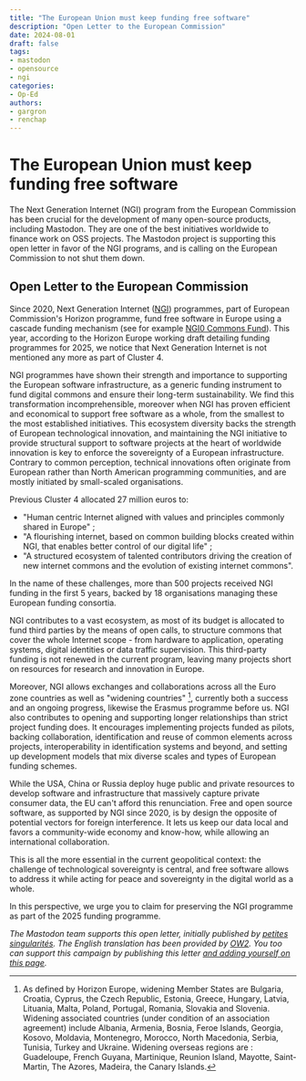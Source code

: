```yaml
---
title: "The European Union must keep funding free software"
description: "Open Letter to the European Commission"
date: 2024-08-01
draft: false
tags:
- mastodon
- opensource
- ngi
categories:
- Op-Ed
authors:
- gargron
- renchap
---
```


# The European Union must keep funding free software

The Next Generation Internet (NGI) program from the European Commission has been crucial for the development of many open-source products, including Mastodon. They are one of the best initiatives worldwide to finance work on OSS projects. The Mastodon project is supporting this open letter in favor of the NGI programs, and is calling on the European Commission to not shut them down.

## Open Letter to the European Commission

Since 2020, Next Generation Internet ([NGI](https://www.ngi.eu)) programmes, part of European Commission's Horizon programme, fund free software in Europe using a cascade funding mechanism (see for example [NGI0  Commons Fund](https://www.nlnet.nl/commonsfund)). This year, according to the Horizon Europe working draft detailing funding programmes for 2025, we notice that Next Generation Internet is not mentioned any more as part of Cluster 4.

NGI programmes have shown their strength and importance to supporting the European software infrastructure, as a generic funding instrument to fund digital commons and ensure their long-term sustainability. We find this transformation incomprehensible, moreover when NGI has proven efficient and economical to support free software as a whole, from the smallest to the most established initiatives. This ecosystem diversity backs the strength of European technological innovation, and maintaining the NGI initiative to provide structural support to software projects at the heart of worldwide innovation is key to enforce the sovereignty of a European infrastructure.
Contrary to common perception, technical innovations often originate from European rather than North American programming communities, and are mostly initiated by small-scaled organisations.

Previous Cluster 4 allocated 27 million euros to:

- "Human centric Internet aligned with values and principles commonly shared in Europe" ;
- "A flourishing internet, based on common building blocks created within NGI, that enables better control of our digital life" ;
- "A structured ecosystem of talented contributors driving the creation of new internet commons and the evolution of existing internet commons".

In the name of these challenges, more than 500 projects received NGI funding in the first 5 years, backed by 18 organisations managing these European funding consortia.

NGI contributes to a vast ecosystem, as most of its budget is allocated to fund third parties by the means of open calls, to structure commons that cover the whole Internet scope - from hardware to application, operating systems, digital identities or data traffic supervision. This third-party funding is not renewed in the current program, leaving many projects short on resources for research and innovation in Europe.

Moreover, NGI allows exchanges and collaborations across all the Euro zone countries as well as "widening countries" [^1], currently both a success and an ongoing progress, likewise the Erasmus programme before us. NGI also contributes to opening and supporting longer relationships than strict project funding does. It encourages implementing projects funded as pilots, backing collaboration, identification and reuse of common elements across projects, interoperability in identification systems and beyond, and setting up development models that mix diverse scales and types of European funding schemes.

While the USA, China or Russia deploy huge public and private resources to develop software and infrastructure that massively capture private consumer data, the EU can't afford this renunciation.
Free and open source software, as supported by NGI since 2020, is by design the opposite of potential vectors for foreign interference. It lets us keep our data local and favors a community-wide economy and know-how, while allowing an international collaboration.

This is all the more essential in the current geopolitical context: the challenge of technological sovereignty is central, and free software allows to address it while acting for peace and sovereignty in the digital world as a whole.

In this perspective, we urge you to claim for preserving the NGI programme as part of the 2025 funding programme.


_The Mastodon team supports this open letter, initially published by [petites singularités](https://ps.zoethical.org/pub/lettre-publique-aux-ncp-au-sujet-de-ngi/). The English translation has been provided by [OW2](https://www.ow2.org/view/Events/The_European_Union_must_keep_funding_free_software_open_letter). You too can support this campaign by publishing this letter [and adding yourself on this page](https://pad.public.cat/lettre-NCP-NGI)._

[^1]: As defined by Horizon Europe, widening Member States are Bulgaria, Croatia, Cyprus, the Czech Republic, Estonia, Greece, Hungary, Latvia, Lituania, Malta, Poland, Portugal, Romania, Slovakia and Slovenia. Widening associated countries (under condition of an association agreement) include Albania, Armenia, Bosnia, Feroe Islands, Georgia, Kosovo, Moldavia, Montenegro, Morocco, North Macedonia, Serbia, Tunisia, Turkey and Ukraine. Widening overseas regions are : Guadeloupe, French Guyana, Martinique, Reunion Island, Mayotte, Saint-Martin, The Azores, Madeira, the Canary Islands.
